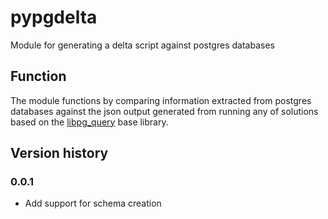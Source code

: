 # pypgdelta
Module for generating a delta script against postgres databases

## Function
The module functions by comparing information extracted from postgres databases against the json output generated from running any of solutions based on the [libpg_query](https://github.com/pganalyze/libpg_query) base library.

## Version history

### 0.0.1
- Add support for schema creation
